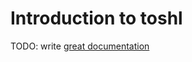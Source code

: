 # Introduction to toshl

TODO: write [great documentation](http://jacobian.org/writing/great-documentation/what-to-write/)
